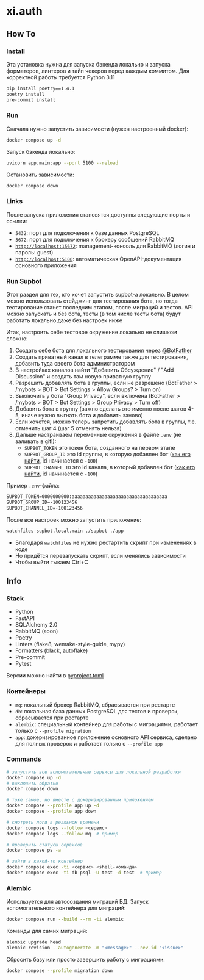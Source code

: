 # xi.auth
## How To
### Install
Эта установка нужна для запуска бэкенда локально и запуска форматеров, линтеров и тайп чекеров перед каждым коммитом. Для корректной работы требуется Python 3.11

```sh
pip install poetry==1.4.1
poetry install
pre-commit install
```

### Run
Сначала нужно запустить зависимости (нужен настроенный docker):
```sh
docker compose up -d
```

Запуск бэкенда локально:
```sh
uvicorn app.main:app --port 5100 --reload
```

Остановить зависимости:
```sh
docker compose down
```

### Links
После запуска приложения становятся доступны следующие порты и ссылки:
- `5432`: порт для подключения к базе данных PostgreSQL
- `5672`: порт для подключения к брокеру сообщений RabbitMQ
- [`http://localhost:15672`](http://localhost:15672): management-консоль для RabbitMQ (логин и пароль: guest)
- [`http://localhost:5100`](http://localhost:5100/docs): автоматическая OpenAPI-документация основного приложения

### Run Supbot
Этот раздел для тех, кто хочет запустить supbot-а локально. В целом можно использовать стейджинг для тестирования бота, но тогда тестирование станет последним этапом, после миграций и тестов. API можно запускать и без бота, тесты (в том числе тесты бота) будут работать локально даже без настроек ниже

Итак, настроить себе тестовое окружение локально не слишком сложно:
1. Создать себе бота для локального тестирования через [@BotFather](https://t.me/BotFather)
2. Создать приватный канал в телеграмме также для тестирования, добавить туда своего бота администратором
3. В настройках каналов найти "Добавить Обсуждение" / "Add Discussion" и создать там новую приватную группу
4. Разрешить добавлять бота в группы, если не разрешено (BotFather > /mybots > BOT > Bot Settings > Allow Groups? > Turn on)
5. Выключить у бота "Group Privacy", если включена (BotFather > /mybots > BOT > Bot Settings > Group Privacy > Turn off)
6. Добавить бота в группу (важно сделать это именно после шагов 4-5, иначе нужно выгнать бота и добавить заново)
7. Если хочется, можно теперь запретить добавлять бота в группы, т.е. отменить шаг 4 (шаг 5 отменять нельзя)
8. Дальше настраиваем переменные окружения в файле `.env` (не заливать в git!):
   - `SUPBOT_TOKEN` это токен бота, созданного на первом этапе
   - `SUPBOT_GROUP_ID` это id группы, в которую добавлен бот ([как его найти](https://stackoverflow.com/a/32572159/15007578), id начинается с `-100`)
   - `SUPBOT_CHANNEL_ID` это id канала, в который добавлен бот ([как его найти](https://stackoverflow.com/a/32572159/15007578), id начинается с `-100`)

Пример `.env`-файла:
```txt
SUPBOT_TOKEN=0000000000:aaaaaaaaaaaaaaaaaaaaaaaaaaaaaaaaaaa
SUPBOT_GROUP_ID=-100123456
SUPBOT_CHANNEL_ID=-100123456
```

После все настроек можно запустить приложение:
```sh
watchfiles supbot.local.main ./supbot ./app
```
- Благодаря `watchfiles` не нужно рестартить скрипт при изменениях в коде
- Но придётся перезапускать скрипт, если менялись зависимости
- Чтобы выйти тыкаем Ctrl+C

## Info
### Stack
- Python
- FastAPI
- SQLAlchemy 2.0
- RabbitMQ (soon)
- Poetry
- Linters (flake8, wemake-style-guide, mypy)
- Formatters (black, autoflake)
- Pre-commit
- Pytest

Версии можно найти в [pyproject.toml](./pyproject.toml)

### Контейнеры
- `mq`: локальный брокер RabbitMQ, сбрасывается при рестарте
- `db`: локальная база данных PostgreSQL для тестов и проверок, сбрасывается при рестарте
- `alembic`: специальный контейнер для работы с миграциями, работает только с `--profile migration`
- `app`: докеризированное приложение основного API сервиса, сделано для полных проверок и работает только с `--profile app`

### Commands
```sh
# запустить все вспомогательные сервисы для локальной разработки
docker compose up -d
# выключить обратно
docker compose down

# тоже самое, но вместе с докеризированным приложением
docker compose --profile app up -d
docker compose --profile app down

# смотреть логи в реальном времени
docker compose logs --follow <сервис>
docker compose logs --follow mq  # пример

# проверить статусы сервисов
docker compose ps -a

# зайти в какой-то контейнер
docker compose exec -ti <сервис> <shell-команда>
docker compose exec -ti db psql -U test -d test  # пример
```

### Alembic
Используется для автосоздания миграций БД. Запуск вспомогательного контейнера для миграций:
```sh
docker compose run --build --rm -ti alembic
```
Команды для самих миграций:
```sh
alembic upgrade head
alembic revision --autogenerate -m "<message>" --rev-id "<issue>"
```
Сбросить базу или просто завершить работу с миграциями:
```sh
docker compose --profile migration down
```

